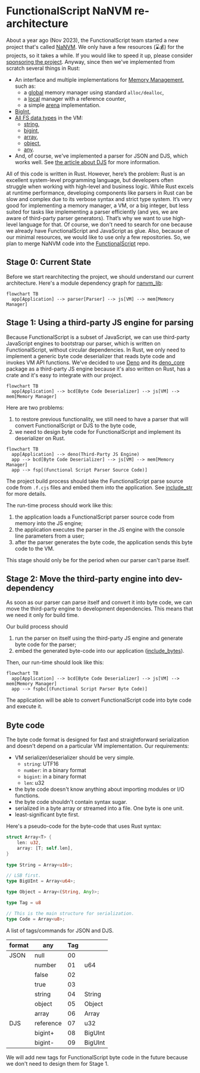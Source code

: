 # FunctionalScript NaNVM re-architecture

About a year ago (Nov 2023), the FunctionalScript team started a new project that's called [NaNVM](https://github.com/functionalscript/nanvm). We only have a few resources (⌛💰) for the projects, so it takes a while. If you would like to speed it up, please consider [sponsoring the project](https://opencollective.com/functionalscript). Anyway, since then we've implemented from scratch several things in Rust:
- An interface and multiple implementations for [Memory Management](https://github.com/functionalscript/nanvm/tree/main/nanvm-lib/src/mem), such as:
  - a [global](https://github.com/functionalscript/nanvm/blob/main/nanvm-lib/src/mem/global.rs) memory manager using standard `alloc/dealloc`,
  - a [local](https://github.com/functionalscript/nanvm/blob/main/nanvm-lib/src/mem/local.rs) manager with a reference counter,
  - a simple [arena](https://github.com/functionalscript/nanvm/blob/main/nanvm-lib/src/mem/arena.rs) implementation.
- [BigInt](https://github.com/functionalscript/nanvm/blob/main/nanvm-lib/src/big_numbers/big_int.rs),
- [All FS data types](https://github.com/functionalscript/nanvm/tree/main/nanvm-lib/src/js) in the VM:
  - [string](https://github.com/functionalscript/nanvm/blob/main/nanvm-lib/src/js/js_string.rs),
  - [bigint](https://github.com/functionalscript/nanvm/blob/main/nanvm-lib/src/js/js_bigint.rs),
  - [array](https://github.com/functionalscript/nanvm/blob/main/nanvm-lib/src/js/js_array.rs),
  - [object](https://github.com/functionalscript/nanvm/blob/main/nanvm-lib/src/js/js_object.rs),
  - [any](https://github.com/functionalscript/nanvm/blob/main/nanvm-lib/src/js/any.rs).
- And, of course, we've implemented a parser for JSON and DJS, which works well. See [the article about DJS](https://medium.com/@sasha.gil/bridging-the-gap-from-json-to-javascript-without-dsls-fee273573f1b) for more information.

All of this code is written in Rust. However, here’s the problem: Rust is an excellent system-level programming language, but developers often struggle when working with high-level and business logic. While Rust excels at runtime performance, developing components like parsers in Rust can be slow and complex due to its verbose syntax and strict type system. It’s very good for implementing a memory manager, a VM, or a big integer, but less suited for tasks like implementing a parser efficiently (and yes, we are aware of third-party parser generators). That’s why we want to use high-level language for that. Of course, we don't need to search for one because we already have FunctionalScript and JavaScript as glue. Also, because of our minimal resources, we would like to use only a few repositories. So, we plan to merge NaNVM code into the [FunctionalScript](https://github.com/functionalscript/functionalscript) repo.

## Stage 0: Current State

Before we start rearchitecting the project, we should understand our current architecture. Here's a module dependency graph for [nanvm_lib](https://github.com/functionalscript/nanvm/tree/main/nanvm-lib/src):

```mermaid
flowchart TB
  app[Application] --> parser[Parser] --> js[VM] --> mem[Memory Manager]
```

## Stage 1: Using a third-party JS engine for parsing

Because FunctionalScript is a subset of JavaScript, we can use third-party JavaScript engines to bootstrap our parser, which is written on FunctionalScript, without circular dependencies. In Rust, we only need to implement a generic byte code deserializer that reads byte code and invokes VM API functions. We've decided to use [Deno](https://deno.com/) and its [deno_core](https://crates.io/crates/deno_core/) package as a third-party JS engine because it's also written on Rust, has a crate and it's easy to integrate with our project.

```mermaid
flowchart TB
  app[Application] --> bcd[Byte Code Deserializer] --> js[VM] --> mem[Memory Manager]
```

Here are two problems: 
1. to restore previous functionality, we still need to have a parser that will convert FunctionalScript or DJS to the byte code,
2. we need to design byte code for FunctionalScript and implement its deserializer on Rust.

```mermaid
flowchart TB
  app[Application] --> deno(Third-Party JS Engine)
  app --> bcd[Byte Code Deserializer] --> js[VM] --> mem[Memory Manager]
  app --> fsp[(Functional Script Parser Source Code)]
```

The project build process should take the FunctionalScript parse source code from `.f.cjs` files and embed them into the application. See [include_str](https://doc.rust-lang.org/std/macro.include_str.html) for more details.

The run-time process should work like this: 
1. the application loads a FunctionalScript parser source code from memory into the JS engine;
2. the application executes the parser in the JS engine with the console line parameters from a user;
3. after the parser generates the byte code, the application sends this byte code to the VM.

This stage should only be for the period when our parser can't parse itself.

## Stage 2: Move the third-party engine into dev-dependency

As soon as our parser can parse itself and convert it into byte code, we can move the third-party engine to development dependencies. This means that we need it only for build time.

Our build process should
1. run the parser on itself using the third-party JS engine and generate byte code for the parser;
2. embed the generated byte-code into our application ([include_bytes](https://doc.rust-lang.org/std/macro.include_bytes.html)).

Then, our run-time should look like this:

```mermaid
flowchart TB
  app[Application] --> bcd[Byte Code Deserializer] --> js[VM] --> mem[Memory Manager]
  app --> fspbc[(Functional Script Parser Byte Code)]
```

The application will be able to convert FunctionalScript code into byte code and execute it.

## Byte code

The byte code format is designed for fast and straightforward serialization and doesn't depend on a particular VM implementation. Our requirements:
- VM serializer/deserializer should be very simple.
    - `string`: UTF16
    - `number`: in a binary format
    - `bigint`: in a binary format
    - `len`: u32
- the byte code doesn't know anything about importing modules or I/O functions.
- the byte code shouldn't contain syntax sugar.
- serialized in a byte array or streamed into a file. One byte is one unit.
- least-significant byte first.

Here's a pseudo-code for the byte-code that uses Rust syntax: 

```rust
struct Array<T> {
    len: u32,
    array: [T; self.len],
}
 
type String = Array<u16>;

// LSB first.
type BigUInt = Array<u64>;

type Object = Array<(String, Any)>;

type Tag = u8

// This is the main structure for serialization.
type Code = Array<u8>;
```

A list of tags/commands for JSON and DJS.

|format|any           |Tag|                       |
|------|--------------|---|-----------------------|
|JSON  |null          | 00|                       |
|      |number        | 01|u64                    |
|      |false         | 02|                       |
|      |true          | 03|                       |
|      |string        | 04|String                 |
|      |object        | 05|Object                 |
|      |array         | 06|Array<Any>             |
|DJS   |reference     | 07|u32                    |
|      |bigint+       | 08|BigUInt                |
|      |bigint-       | 09|BigUInt                |

We will add new tags for FunctionalScript byte code in the future because we don't need to design them for Stage 1.

